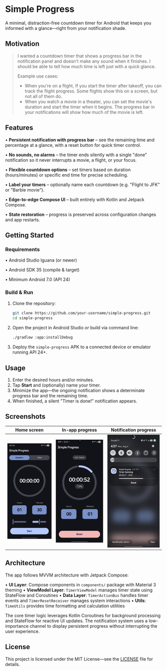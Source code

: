 # Simple Progress

A minimal, distraction-free countdown timer for Android that keeps you informed with a glance—right from your notification shade.

## Motivation

>I wanted a countdown timer that shows a progress bar in the notification panel and doesn't make any sound when it finishes.  I should be able to tell how much time is left just with a quick glance. 
>
>Example use cases:
> - When you're on a flight, If you start the timer after takeoff, you can track the flight progress. Some flights show this on a screen, but not all of them do.
> - When you watch a movie in a theater, you can set the movie's duration and start the timer when it begins. The progress bar in your notifications will show how much of the movie is left.
>

## Features

• **Persistent notification with progress bar** – see the remaining time and percentage at a glance, with a reset button for quick timer control.

• **No sounds, no alarms** – the timer ends silently with a single "done" notification so it never interrupts a movie, a flight, or your focus.

• **Flexible countdown options** – set timers based on duration (hours/minutes) or specific end time for precise scheduling.

• **Label your timers** – optionally name each countdown (e.g. "Flight to JFK" or "Barbie movie").

• **Edge-to-edge Compose UI** – built entirely with Kotlin and Jetpack Compose.

• **State restoration** – progress is preserved across configuration changes and app restarts.

## Getting Started

### Requirements

• Android Studio Iguana (or newer)

• Android SDK 35 (compile & target)

• Minimum Android 7.0 (API 24)

### Build & Run

1. Clone the repository:
   ```bash
   git clone https://github.com/your-username/simple-progress.git
   cd simple-progress
   ```
2. Open the project in Android Studio _or_ build via command line:
   ```bash
   ./gradlew :app:installDebug
   ```
3. Deploy the `simple-progress` APK to a connected device or emulator running API 24+.

## Usage

1. Enter the desired hours and/or minutes.
2. Tap **Start** and (optionally) name your timer.
3. Minimize the app—the ongoing notification shows a determinate progress bar and the remaining time.
4. When finished, a silent "Timer is done!" notification appears.

## Screenshots

| Home screen | In-app progress | Notification progress |
|-------------|-----------------|-----------------------|
| ![Home screen screenshot](screenshots/homescreen.jpg) | ![In-app progress screenshot](screenshots/in-progress-view.jpg) | ![Notification screenshot](screenshots/notification.jpg) |

## Architecture

The app follows MVVM architecture with Jetpack Compose:

• **UI Layer**: Compose components in `components/` package with Material 3 theming
• **ViewModel Layer**: `TimerViewModel` manages timer state using StateFlow and Coroutines
• **Data Layer**: `TimerActionBus` handles timer events and `TimerResetReceiver` manages system interactions
• **Utils**: `TimeUtils` provides time formatting and calculation utilities

The core timer logic leverages Kotlin Coroutines for background processing and StateFlow for reactive UI updates. The notification system uses a low-importance channel to display persistent progress without interrupting the user experience.

## License

This project is licensed under the MIT License—see the [LICENSE](LICENSE) file for details. 
